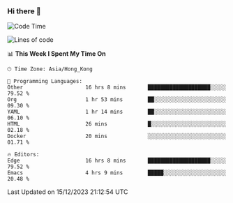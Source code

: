 ### Hi there 👋

<!--
**nicehiro/nicehiro** is a ✨ _special_ ✨ repository because its `README.md` (this file) appears on your GitHub profile.

Here are some ideas to get you started:

- 🔭 I’m currently working on ...
- 🌱 I’m currently learning ...
- 👯 I’m looking to collaborate on ...
- 🤔 I’m looking for help with ...
- 💬 Ask me about ...
- 📫 How to reach me: ...
- 😄 Pronouns: ...
- ⚡ Fun fact: ...
-->

<!--START_SECTION:waka-->
![Code Time](http://img.shields.io/badge/Code%20Time-154%20hrs%2012%20mins-blue)

![Lines of code](https://img.shields.io/badge/From%20Hello%20World%20I%27ve%20Written-2.6%20million%20lines%20of%20code-blue)

📊 **This Week I Spent My Time On** 

```text
🕑︎ Time Zone: Asia/Hong_Kong

💬 Programming Languages: 
Other                    16 hrs 8 mins       ████████████████████░░░░░   79.52 % 
Org                      1 hr 53 mins        ██░░░░░░░░░░░░░░░░░░░░░░░   09.30 % 
YAML                     1 hr 14 mins        ██░░░░░░░░░░░░░░░░░░░░░░░   06.10 % 
HTML                     26 mins             █░░░░░░░░░░░░░░░░░░░░░░░░   02.18 % 
Docker                   20 mins             ░░░░░░░░░░░░░░░░░░░░░░░░░   01.71 % 

🔥 Editors: 
Edge                     16 hrs 8 mins       ████████████████████░░░░░   79.52 % 
Emacs                    4 hrs 9 mins        █████░░░░░░░░░░░░░░░░░░░░   20.48 % 
```


 Last Updated on 15/12/2023 21:12:54 UTC
<!--END_SECTION:waka-->
